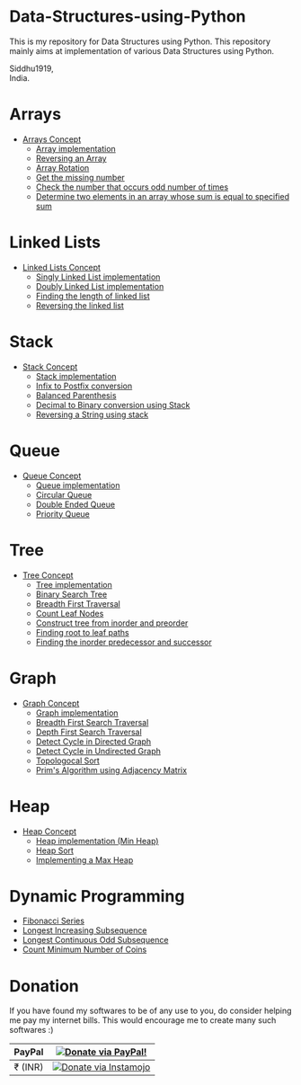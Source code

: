 # Data-Structures-using-Python
This is my repository for Data Structures using Python.
This repository mainly aims at implementation of various Data Structures using Python.

Siddhu1919,<br />
India.<br />

# Arrays

* [Arrays Concept](https://github.com/OmkarPathak/Data-Structures-using-Python/blob/master/Arrays/Arrays.ipynb)
    * [Array implementation](Arrays/Arrays.py)
    * [Reversing an Array](Arrays/P01_ReversingArray.py)
    * [Array Rotation](Arrays/P02_ArrayRotation.py)
    * [Get the missing number](Arrays/P03_GetMissingNumber.py)
    * [Check the number that occurs odd number of times](Arrays/P04_OddNumberOfTimes.py)
    * [Determine two elements in an array whose sum is equal to specified sum](Arrays/P05_CheckForPairSum.py)

# Linked Lists

* [Linked Lists Concept](https://github.com/OmkarPathak/Data-Structures-using-Python/blob/master/Linked%20Lists/Linked%20Lists.ipynb)
    * [Singly Linked List implementation](Linked%20Lists/SinglyLinkedList.py)
    * [Doubly Linked List implementation](Linked%20Lists/DoublyLinkedList.py)
    * [Finding the length of linked list](Linked%20Lists/P01_FindingLengthOfLinkedList.py)
    * [Reversing the linked list](Linked%20Lists/P02_ReversingLinkedList.py)

# Stack

* [Stack Concept](https://github.com/OmkarPathak/Data-Structures-using-Python/tree/master/Stack/Stack.ipynb)
    * [Stack implementation](https://github.com/OmkarPathak/Data-Structures-using-Python/tree/master/Stack/Stack.py)
    * [Infix to Postfix conversion](Stack/P01_InfixToPostfix.py)
    * [Balanced Parenthesis](Stack/P02_BalancedParenthesis.py)
    * [Decimal to Binary conversion using Stack](Stack/P03_DecimalToBinary.py)
    * [Reversing a String using stack](Stack/P04_ReverseString.py)

# Queue

* [Queue Concept](https://github.com/OmkarPathak/Data-Structures-using-Python/tree/master/Queue/Queue.ipynb)
    * [Queue implementation](Queue/Queue.py)
    * [Circular Queue](Queue/CicularQueue.py)
    * [Double Ended Queue](Queue/Deque.py)
    * [Priority Queue](Queue/PriorityQueue.py)

# Tree

* [Tree Concept](https://github.com/OmkarPathak/Data-Structures-using-Python/blob/master/Trees/Tree.ipynb)
    * [Tree implementation](Trees/Tree.py)
    * [Binary Search Tree](Trees/BinarySearchTree.py)
    * [Breadth First Traversal](Trees/P01_BreadthFirstTraversal.py)
    * [Count Leaf Nodes](Trees/P02_CountLeafNodes.py)
    * [Construct tree from inorder and preorder](Trees/P03_TreeFromInorderAndPreorder.py)
    * [Finding root to leaf paths](Trees/P04_RootToLeafPaths.py)
    * [Finding the inorder predecessor and successor](Trees/P05_InorderPredecessorAndSuccessor.py)

# Graph

* [Graph Concept](https://github.com/OmkarPathak/Data-Structures-using-Python/tree/master/Graph/Graph.ipynb)
    * [Graph implementation](Graph/Graph.py)
    * [Breadth First Search Traversal](Graph/P01_BreadthFirstSearch.py)
    * [Depth First Search Traversal](Graph/P02_DepthFirstSearch.py)
    * [Detect Cycle in Directed Graph](Graph/P03_DetectCycleInDirectedGraph.py)
    * [Detect Cycle in Undirected Graph](Graph/P04_DetectCycleInUndirectedGraph.py)
    * [Topologocal Sort](Graph/P05_TopologicalSort.py)
    * [Prim's Algorithm using Adjacency Matrix](Graph/P06_Prim's-Algorithm.py)

# Heap

* [Heap Concept](https://github.com/OmkarPathak/Data-Structures-using-Python/blob/master/Heap/Heap.ipynb)
    * [Heap implementation (Min Heap)](Heap/Heap.py)
    * [Heap Sort](Heap/P01_HeapSort.py)
    * [Implementing a Max Heap](Heap/P02_MaxHeap.py)

# Dynamic Programming

* [Fibonacci Series](Dynamic%20Programming/P01_Fibonnaci.py)
* [Longest Increasing Subsequence](Dynamic%20Programming/P02_LongestIncreasingSubsequence.py)
* [Longest Continuous Odd Subsequence](Dynamic%20Programming/P03_LongestContinuousOddSubsequence.py)
* [Count Minimum Number of Coins](Dynamic%20Programming/mincoin.py)

# Donation

If you have found my softwares to be of any use to you, do consider helping me pay my internet bills. This would encourage me to create many such softwares :)

| PayPal | <a href=" " target="_blank"><img src="https://www.paypalobjects.com/webstatic/mktg/logo/AM_mc_vs_dc_ae.jpg" alt="Donate via PayPal!" title="Donate via PayPal!" /></a> |
|:-------------------------------------------:|:-------------------------------------------------------------:|
| ₹ (INR)  | <a href="" target="_blank"><img src="https://www.soldermall.com/images/pic-online-payment.jpg" alt="Donate via Instamojo" title="Donate via instamojo" /></a> |
